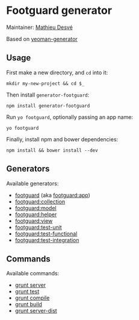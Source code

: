 # Footguard generator

Maintainer: [Mathieu Desvé](https://github.com/mazerte)

Based on [yeoman-generator](https://github.com/yeoman/yeoman-generator/)

## Usage

First make a new directory, and `cd` into it:
```
mkdir my-new-project && cd $_
```

Then install `generator-footguard`:
```
npm install generator-footguard
```

Run `yo footguard`, optionally passing an app name:
```
yo footguard
```

Finally, install npm and bower dependencies:
```
npm install && bower install --dev
```

## Generators

Available generators:

* [footguard](#app) (aka [footguard:app](#app))
* [footguard:collection](#collection)
* [footguard:model](#model)
* [footguard:helper](#helper)
* [footguard:view](#view)
* [footguard:test-unit](#test)
* [footguard:test-functional](#test)
* [footguard:test-integration](#test)

## Commands

Available commands:

* [grunt server](#server)
* [grunt test](#server)
* [grunt compile](#compile)
* [grunt build](#build)
* [grunt server-dist](#server-dist)